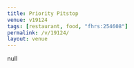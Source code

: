 ```yaml
---
title: Priority Pitstop
venue: v19124
tags: [restaurant, food, "fhrs:254608"]
permalink: /v/19124/
layout: venue
---
```

null